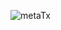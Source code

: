 ![metaTx](https://user-images.githubusercontent.com/52693350/180934079-67c62c06-75e7-4896-a231-33c240390c04.svg)
